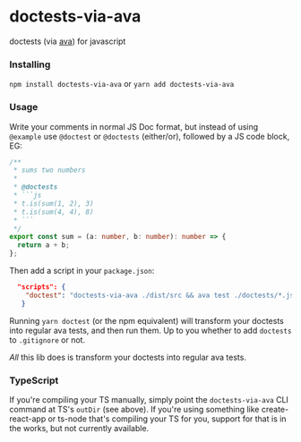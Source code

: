 # doctests-via-ava
doctests (via [ava](https://github.com/avajs/ava)) for javascript

### Installing

`npm install doctests-via-ava` or `yarn add doctests-via-ava`

### Usage

Write your comments in normal JS Doc format, but instead of using `@example` use `@doctest` or `@doctests` (either/or), followed by a JS code block, EG:

```typescript
/**
 * sums two numbers
 *
 * @doctests
 * ```js
 * t.is(sum(1, 2), 3)
 * t.is(sum(4, 4), 8)
 * ```
 */
export const sum = (a: number, b: number): number => {
  return a + b;
};
```

Then add a script in your `package.json`:
```json
  "scripts": {
    "doctest": "doctests-via-ava ./dist/src && ava test ./doctests/*.js"
   }
 ```

Running `yarn doctest` (or the npm equivalent) will transform your doctests into regular ava tests, and then run them.  Up to you whether to add `doctests` to `.gitignore` or not.

_All_ this lib does is transform your doctests into regular ava tests.

### TypeScript

If you're compiling your TS manually, simply point the `doctests-via-ava` CLI command at TS's `outDir` (see above).  If you're using something like create-react-app or ts-node that's compiling your TS for you, support for that is in the works, but not currently available.
